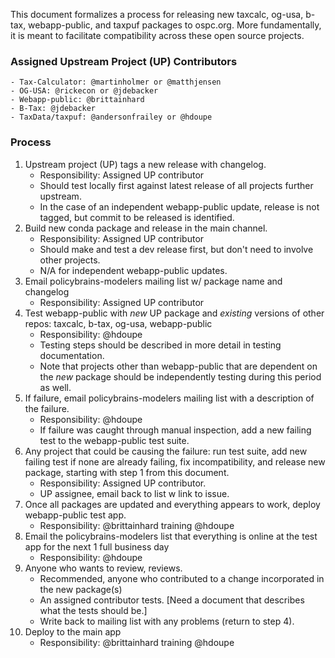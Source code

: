 This document formalizes a process for releasing new taxcalc,
og-usa, b-tax, webapp-public, and taxpuf packages to ospc.org. More
fundamentally, it is meant to facilitate compatibility across
these open source projects.

### Assigned Upstream Project (UP) Contributors
    - Tax-Calculator: @martinholmer or @matthjensen
    - OG-USA: @rickecon or @jdebacker 
    - Webapp-public: @brittainhard
    - B-Tax: @jdebacker 
    - TaxData/taxpuf: @andersonfrailey or @hdoupe


### Process

1. Upstream project (UP) tags a new release with changelog.
    - Responsibility: Assigned UP contributor
    - Should test locally first against latest release of all projects
      further upstream.  
    - In the case of an independent webapp-public update, release is not
      tagged, but commit to be released is identified. 
2. Build new conda package and release in the main channel. 
    - Responsibility: Assigned UP contributor
    - Should make and test a dev release first, but don't need to involve
      other projects. 
    - N/A for independent webapp-public updates. 
3. Email policybrains-modelers mailing list w/ package name and changelog
    - Responsibility: Assigned UP contributor
4. Test webapp-public with _new_ UP package and _existing_ versions of other
   repos: taxcalc, b-tax, og-usa, webapp-public
    - Responsibility: @hdoupe
    - Testing steps should be described in more detail in testing
      documentation. 
    - Note that projects other than webapp-public that are dependent on the
      _new_ package should be independently testing during this period as
      well. 
5. If failure, email policybrains-modelers mailing list with a description of
   the failure. 
    - Responsibility: @hdoupe
    - If failure was caught through manual inspection, add a new failing test
      to the webapp-public test suite. 
6. Any project that could be causing the failure: run test suite, add new
   failing test if none are already failing, fix incompatibility, and release
   new package, starting with step 1 from this document. 
    - Responsibility: Assigned UP contributor. 
    - UP assignee, email back to list w link to issue. 
7. Once all packages are updated and everything appears to work, deploy
   webapp-public test app. 
    - Responsibility: @brittainhard training @hdoupe
8. Email the policybrains-modelers list that everything is online at the test
   app for the next 1 full business day
    - Responsibility: @hdoupe 
9. Anyone who wants to review, reviews. 
    - Recommended, anyone who contributed to a change incorporated in the
      new package(s)
    - An assigned contributor tests. [Need a document that describes what the
      tests should be.] 
    - Write back to mailing list with any problems (return to step 4). 
10. Deploy to the main app
    - Responsibility: @brittainhard training @hdoupe